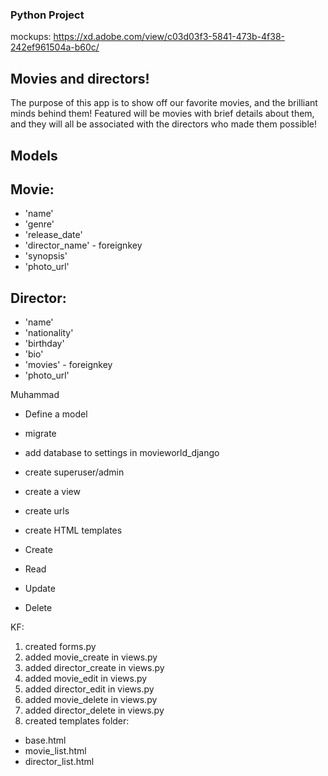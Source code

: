### Python Project
mockups: https://xd.adobe.com/view/c03d03f3-5841-473b-4f38-242ef961504a-b60c/


## Movies and directors!

The purpose of this app is to show off our favorite movies, and the brilliant minds behind them! Featured will be movies with brief details about them, and they will all be associated with the directors who made them possible!

## Models

## Movie:
- 'name'
- 'genre'
- 'release_date'
- 'director_name' - foreignkey
- 'synopsis'
- 'photo_url'

## Director:
- 'name'
- 'nationality'
- 'birthday'
- 'bio'
- 'movies' - foreignkey
- 'photo_url'

Muhammad
- Define a model
- migrate

- add database to settings in movieworld_django
- create superuser/admin
- create a view
- create urls
- create HTML templates

- Create
- Read
- Update
- Delete 

KF:
1. created forms.py
2. added movie_create in views.py
3. added director_create in views.py
4. added movie_edit in views.py
5. added director_edit in views.py
6. added movie_delete in views.py
7. added director_delete in views.py
8. created templates folder:
- base.html
- movie_list.html
- director_list.html 
